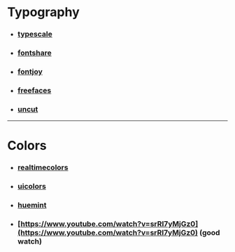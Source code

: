 
# Typography

- ### [typescale](https://typescale.com) 
- ### [fontshare](https://www.fontshare.com/) 
- ### [fontjoy](https://fontjoy.com/) 
- ### [freefaces](https://www.freefaces.gallery/) 
- ### [uncut](https://uncut.wtf/) 


---

# Colors

- ### [realtimecolors](https://www.realtimecolors.com/) 
- ### [uicolors](https://uicolors.app/create) 
- ### [huemint](https://huemint.com/) 
- ### [https://www.youtube.com/watch?v=srRI7yMjGz0](https://www.youtube.com/watch?v=srRI7yMjGz0) (good watch)